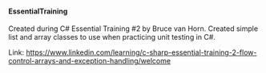 #### EssentialTraining 

Created during C# Essential Training #2 by Bruce van Horn. Created simple list and array classes to use when practicing unit testing in C#.

Link: https://www.linkedin.com/learning/c-sharp-essential-training-2-flow-control-arrays-and-exception-handling/welcome
